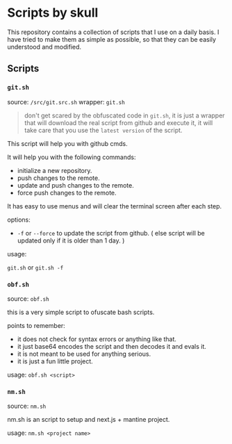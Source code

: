 # Scripts by skull

This repository contains a collection of scripts that I use on a daily basis. I have tried to make them as simple as possible, so that they can be easily understood and modified.

## Scripts

### `git.sh`
source: `/src/git.src.sh`
wrapper: `git.sh`

> don't get scared by the obfuscated code in `git.sh`, it is just a wrapper that will download the real script from github and execute it, it will take care that you use the `latest version` of the script.

This script will help you with github cmds.

It will help you with the following commands:

- initialize a new repository.
- push changes to the remote.
- update and push changes to the remote.
- force push changes to the remote.

It has easy to use menus and will clear the terminal screen after each step.

options:

- `-f` or `--force` to update the script from github. ( else script will be updated only if it is older than 1 day. )

usage: 

`git.sh` or `git.sh -f`

### `obf.sh`
source: `obf.sh`

this is a very simple script to ofuscate bash scripts.

points to remember:
- it does not check for syntax errors or anything like that.
- it just base64 encodes the script and then decodes it and evals it.
- it is not meant to be used for anything serious.
- it is just a fun little project.

usage: `obf.sh <script>`

### `nm.sh`
source: `nm.sh`

nm.sh is an script to setup and next.js + mantine project.

usage: `nm.sh <project name>`